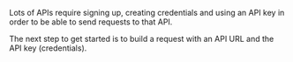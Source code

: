 Lots of APIs require signing up, creating credentials and using an API key in order to be able to send requests to that API.

The next step to get started is to build a request with an API URL and the API key (credentials).